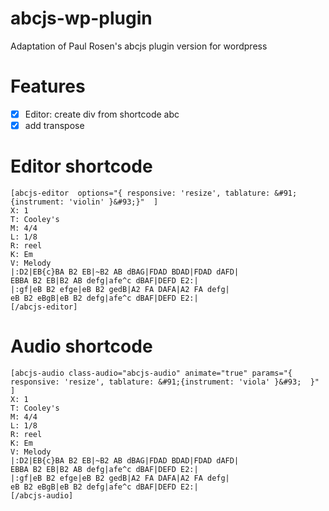 # abcjs-wp-plugin
Adaptation of Paul Rosen's abcjs plugin version for wordpress

# Features
* [x] Editor: create div from shortcode abc
* [x] add transpose

# Editor shortcode
````
[abcjs-editor  options="{ responsive: 'resize', tablature: &#91;{instrument: 'violin' }&#93;}"  ]
X: 1
T: Cooley's
M: 4/4
L: 1/8
R: reel
K: Em
V: Melody
|:D2|EB{c}BA B2 EB|~B2 AB dBAG|FDAD BDAD|FDAD dAFD|
EBBA B2 EB|B2 AB defg|afe^c dBAF|DEFD E2:|
|:gf|eB B2 efge|eB B2 gedB|A2 FA DAFA|A2 FA defg|
eB B2 eBgB|eB B2 defg|afe^c dBAF|DEFD E2:|
[/abcjs-editor]
````

# Audio shortcode

````
[abcjs-audio class-audio="abcjs-audio" animate="true" params="{ responsive: 'resize', tablature: &#91;{instrument: 'viola' }&#93;  }"  ]
X: 1
T: Cooley's
M: 4/4
L: 1/8
R: reel
K: Em
V: Melody
|:D2|EB{c}BA B2 EB|~B2 AB dBAG|FDAD BDAD|FDAD dAFD|
EBBA B2 EB|B2 AB defg|afe^c dBAF|DEFD E2:|
|:gf|eB B2 efge|eB B2 gedB|A2 FA DAFA|A2 FA defg|
eB B2 eBgB|eB B2 defg|afe^c dBAF|DEFD E2:|
[/abcjs-audio]
````

